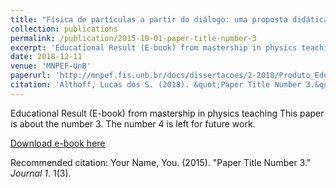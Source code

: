 ```yaml
---
title: "Física de partículas a partir do diálogo: uma proposta didática para o 1º ano do ensino médio noturno"
collection: publications
permalink: /publication/2015-10-01-paper-title-number-3
excerpt: 'Educational Result (E-book) from mastership in physics teaching'
date: 2018-12-11
venue: 'MNPEF-UnB'
paperurl: 'http://mnpef.fis.unb.br/docs/dissertacoes/2-2018/Produto_Educ_Lucas_Althoff.pdf'
citation: 'Althoff, Lucas dos S. (2018). &quot;Paper Title Number 3.&quot; <i>Journal 1</i>. 1(3).'
---
```

Educational Result (E-book) from mastership in physics teaching
This paper is about the number 3. The number 4 is left for future work.

[Download e-book here](http://mnpef.fis.unb.br/docs/dissertacoes/2-2018/Produto_Educ_Lucas_Althoff.pdf)

Recommended citation: Your Name, You. (2015). "Paper Title Number 3." <i>Journal 1</i>. 1(3).

